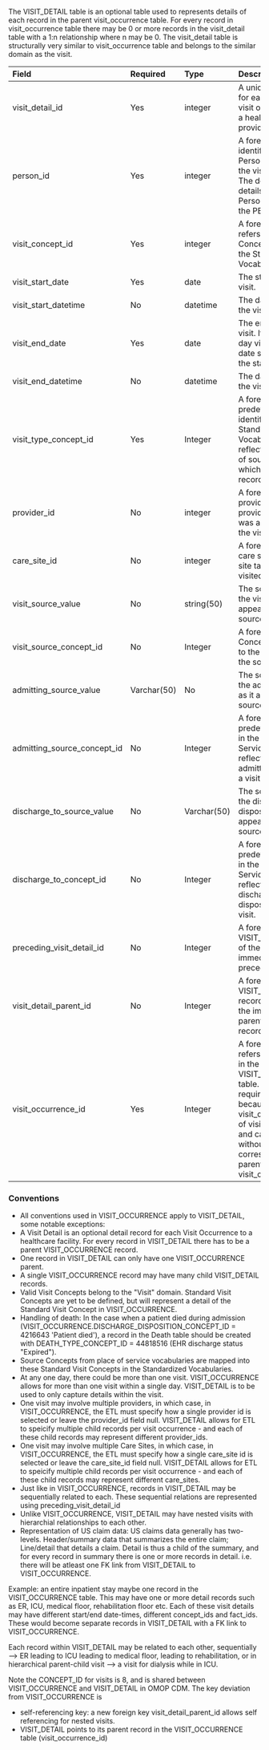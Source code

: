 The VISIT_DETAIL table is an optional table used to represents details of each record in the parent visit_occurrence table. For every record in visit_occurrence table there may be 0 or more records in the visit_detail table with a 1:n relationship where n may be 0. The visit_detail table is structurally very similar to visit_occurrence table and belongs to the similar domain as the visit. 


Field|Required|Type|Description
:------------------------|:--------|:-----|:-------------------------------------------------
|visit_detail_id			|Yes|integer|A unique identifier for each Person's visit or encounter at a healthcare provider.|
|person_id					|Yes|integer|A foreign key identifier to the Person for whom the visit is recorded. The demographic details of that Person are stored in the PERSON table.|
|visit_concept_id			|Yes|integer|A foreign key that refers to a visit Concept identifier in the Standardized Vocabularies.|
|visit_start_date			|Yes|date|The start date of the visit.|
|visit_start_datetime		|No|datetime|The date and time of the visit started.|
|visit_end_date				|Yes|date|The end date of the visit. If this is a one-day visit the end date should match the start date.|
|visit_end_datetime			|No|datetime|The date and time of the visit end.|
|visit_type_concept_id		|Yes|Integer|A foreign key to the predefined Concept identifier in the Standardized Vocabularies reflecting the type of source data from which the visit record is derived.|
|provider_id				|No|integer|A foreign key to the provider in the provider table who was associated with the visit.|
|care_site_id				|No|integer|A foreign key to the care site in the care site table that was visited.|
|visit_source_value			|No|string(50)|The source code for the visit as it appears in the source data.|
|visit_source_concept_id	|No|Integer|A foreign key to a Concept that refers to the code used in the source.|
|admitting_source_value		|Varchar(50)|	No|	The source code for the admitting source as it appears in the source data.|
|admitting_source_concept_id	|No	|Integer	|A foreign key to the predefined concept in the Place of Service Vocabulary reflecting the admitting source for a visit.|
|discharge_to_source_value	|	No|	Varchar(50)|	The source code for the discharge disposition as it appears in the source data.|
|discharge_to_concept_id	|No	|	Integer	|A foreign key to the predefined concept in the Place of Service Vocabulary reflecting the discharge disposition for a visit.|
|preceding_visit_detail_id	|	No	|Integer|A foreign key to the VISIT_DETAIL table of the visit immediately preceding this visit|
|visit_detail_parent_id		|No	|Integer|	A foreign key to the VISIT_DETAIL table record to represent the immediate parent visit-detail record.|
|visit_occurrence_id		|Yes	|Integer|	A foreign key that refers to the record in the VISIT_OCCURRENCE table. This is a required field, because for every visit_detail is a child of visit_occurrence and cannot exist without a corresponding parent record in visit_occurrence.|

### Conventions 

  * All conventions used in VISIT_OCCURRENCE apply to VISIT_DETAIL, some notable exceptions:
  * A Visit Detail is an optional detail record for each Visit Occurrence to a healthcare facility. For every record in VISIT_DETAIL there has to be a parent VISIT_OCCURRENCE record.
  * One record in VISIT_DETAIL can only have one VISIT_OCCURRENCE parent.
  * A single VISIT_OCCURRENCE record may have many child VISIT_DETAIL records.
  * Valid Visit Concepts belong to the "Visit" domain. Standard Visit Concepts are yet to be defined, but will represent a detail of the Standard Visit Concept in VISIT_OCCURRENCE.
  * Handling of death: In the case when a patient died during admission (VISIT_OCCURRENCE.DISCHARGE_DISPOSITION_CONCEPT_ID = 4216643 'Patient died'), a record in the Death table should be created with DEATH_TYPE_CONCEPT_ID = 44818516 (EHR discharge status "Expired").
  * Source Concepts from place of service vocabularies are mapped into these Standard Visit Concepts in the Standardized Vocabularies. 
  * At any one day, there could be more than one visit. VISIT_OCCURRENCE allows for more than one visit within a single day. VISIT_DETAIL is to be used to only capture details within the visit.
  * One visit may involve multiple providers, in which case, in VISIT_OCCURRENCE, the ETL must specify how a single provider id is selected or leave the provider_id field null. VISIT_DETAIL allows for ETL to speicify multiple child records per visit occurrence - and each of these child records may represent different provider_ids.
  * One visit may involve multiple Care Sites, in which case, in VISIT_OCCURRENCE, the ETL must specify how a single care_site id is selected or leave the care_site_id field null. VISIT_DETAIL allows for ETL to speicify multiple child records per visit occurrence - and each of these child records may represent different care_sites.
  * Just like in VISIT_OCCURRENCE, records in VISIT_DETAIL may be sequentially related to each. These sequential relations are represented using preceding_visit_detail_id
  * Unlike VISIT_OCCURRENCE, VISIT_DETAIL may have nested visits with hierarchial relationships to each other. 
  * Representation of US claim data: US claims data generally has two-levels. Header/summary data that summarizes the entire claim; Line/detail that details a claim. Detail is thus a child of the summary, and for every record in summary there is one or more records in detail. i.e. there will be atleast one FK link from VISIT_DETAIL to VISIT_OCCURRENCE.
 
 Example: an entire inpatient stay maybe one record in the VISIT_OCCURRENCE table. This may have one or more detail records such as ER, ICU, medical floor, rehabilitation floor etc. Each of these visit details may have different start/end date-times, different concept_ids and fact_ids. These would become separate records in VISIT_DETAIL with a FK link to VISIT_OCCURRENCE. 
 
 Each record within VISIT_DETAIL may be related to each other, sequentially –> ER leading to ICU leading to medical floor, leading to rehabilitation, or in hierarchical parent-child visit –> a visit for dialysis while in ICU.

Note the CONCEPT_ID for visits is 8, and is shared between VISIT_OCCURRENCE and VISIT_DETAIL in OMOP CDM. The key deviation from VISIT_OCCURRENCE is
- self-referencing key: a new foreign key visit_detail_parent_id allows self referencing for nested visits.
- VISIT_DETAIL points to its parent record in the VISIT_OCCURRENCE table (visit_occurrence_id)
